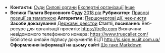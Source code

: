 <!-- TITLE: Головна сторінка -->
<!-- SUBTITLE: Зміст та посилання на інші сторінки -->

- **Контакти:** [Суди](https://wicase.herokuapp.com/contacts-courts) [Силові органи](https://wicase.herokuapp.com/contacts-ps) [Експертні організації](https://wicase.herokuapp.com/contacts-experts) [Інше](https://wicase.herokuapp.com/contacts-other)
- **Велика Палата Верховного Суду** [2018 рік](https://wicase.herokuapp.com/VPVS18)
**Рубрикатор:** [Правові позиції за тематикою](https://wicase.herokuapp.com/tags)
**Алгоритми:** [Першочергові дії, чек-листи](https://wicase.herokuapp.com/algoritm)
**Засоби доказування** [Державні реєстри](https://wicase.herokuapp.com/reyestr)
**Статті, посилання:**
Веб-ресурс для організації проектів: https://trello.com
Визначник невідомомого телефонного номера: https://www.truecaller.com/
Бібліотека онлайн підпису документів ЕЦП http://js.sign.eu.iit.com.ua/
**Оформлення інформації на цьому сайті** [Що таке Markdown](https://guides.hexlet.io/markdown)